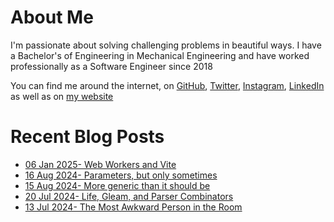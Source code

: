# About Me

I'm passionate about solving challenging problems in beautiful ways. I have a Bachelor's of Engineering in Mechanical Engineering and have worked professionally as a Software Engineer since 2018

You can find me around the internet, on [GitHub](https://github.com/nabeelvalley), [Twitter](https://twitter.com/not_nabeel/), [Instagram](https://www.instagram.com/nabeelvalley/), [LinkedIn](https://za.linkedin.com/in/nabeelvalley) as well as on [my website](https://nabeelvalley.co.za/)

# Recent Blog Posts
<!-- BLOG-POST-LIST:START -->
- [06 Jan 2025- Web Workers and Vite](https://nabeelvalley.co.za/blog/2025/06-01/web-workers/)
- [16 Aug 2024- Parameters, but only sometimes](https://nabeelvalley.co.za/blog/2024/16-08/optional-parameters-and-overloads-in-typescript/)
- [15 Aug 2024- More generic than it should be](https://nabeelvalley.co.za/blog/2024/15-08/handling-complex-typescript-generics/)
- [20 Jul 2024- Life, Gleam, and Parser Combinators](https://nabeelvalley.co.za/blog/2024/20-07/parser-combinators-and-gleam/)
- [13 Jul 2024- The Most Awkward Person in the Room](https://nabeelvalley.co.za/blog/2024/13-07/on-being-awkward/)<!-- BLOG-POST-LIST:END -->
